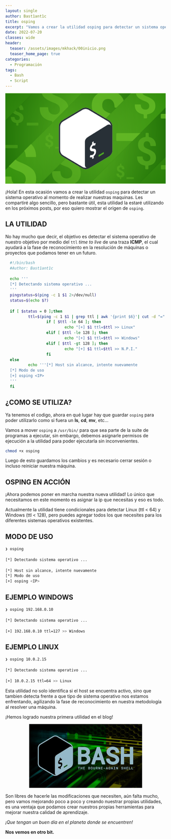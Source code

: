 ```yaml
---
layout: single
author: Bast1ant1c
title: osping
excerpt: "Vamos a crear la utilidad osping para detectar un sistema operativo. ¡Let's hack!"
date: 2022-07-20
classes: wide
header:
  teaser: /assets/images/mkhack/00inicio.png
  teaser_home_page: true
categories:
  - Programación
tags:
  - Bash
  - Script
---
```


<p align="center">
<img src="/assets/images/mkhack/prueba.png">
</p>

¡Hola!
En esta ocasión vamos a crear la utilidad `osping` para detectar un sistema operativo al momento de realizar nuestras maquinas.
Les compartiré algo sencillo, pero bastante útil, esta utilidad la estaré utilizando en los próximos posts, por eso quiero mostrar el origen de `osping`.

## LA UTILIDAD

No hay mucho que decir, el objetivo es detectar el sistema operativo de nuestro objetivo por medio del `ttl` _time to live_ de una traza **ICMP**, el cual ayudará a la fase de reconocimiento en la resolución de máquinas o proyectos que podamos tener en un futuro.

```bash
  #!/bin/bash
  #Author: Bast1ant1c

  echo '''
  [*] Detectando sistema operativo ...
  '''
  pingstatus=$(ping -c 1 $1 2>/dev/null)
  status=$(echo $?)
  
  if [ $status = 0 ];then
          ttl=$(ping -c 1 $1 | grep ttl | awk '{print $6}'| cut -d "=" -f2)
                  if [ $ttl -le 64 ]; then
                          echo "[+] $1 ttl=$ttl >> Linux" 
                  elif [ $ttl -le 128 ]; then
                          echo "[+] $1 ttl=$ttl >> Windows"
                  elif [ $ttl -gt 128 ]; then 
                          echo "[+] $1 ttl=$ttl >> N.P.I."
                  fi
  else
          echo '''[*] Host sin alcance, intente nuevamente
  [*] Modo de uso
  [+] osping <IP>
  '''
  fi 
```
## ¿COMO SE UTILIZA?  

Ya tenemos el codigo, ahora en qué lugar hay que guardar `osping` para poder utilizarlo como si fuera un **ls**, **cd**, **mv**, etc...

Vamos a mover `osping` a `/usr/bin/` para que sea parte de la suite de programas a ejecutar, sin embargo, debemos asignarle permisos de ejecución a la utilidad para poder ejecutarla sin inconvenientes.

```bash
chmod +x osping
```
Luego de esto guardamos los cambios y es necesario cerrar sesión o incluso reiniciar nuestra máquina.

## OSPING EN ACCIÓN

¡Ahora podemos poner en marcha nuestra nueva utilidad!
Lo único que necesitamos en este momento es asignar la ip que necesitas y eso es todo.

Actualmente la utilidad tiene condicionales para detectar Linux (ttl < 64) y Windows (ttl < 128), pero puedes agregar todos los que necesites para los diferentes sistemas operativos existentes.

## MODO DE USO

```bash
❯ osping

[*] Detectando sistema operativo ...

[*] Host sin alcance, intente nuevamente
[*] Modo de uso
[+] osping <IP>

```

## EJEMPLO WINDOWS

```bash
❯ osping 192.168.0.10

[*] Detectando sistema operativo ...

[+] 192.168.0.10 ttl=127 >> Windows

```

## EJEMPLO LINUX

```bash
❯ osping 10.0.2.15

[*] Detectando sistema operativo ...

[+] 10.0.2.15 ttl=64 >> Linux

```
Esta utilidad no solo identifica si el host se encuentra activo, sino que tambien detecta frente a que tipo de sistema operativo nos estamos enfrentando, agilizando la fase de reconocimiento en nuestra metodología al resolver una máquina.

¡Hemos logrado nuestra primera utilidad en el blog!

<p align="center">
<img src="/assets/images/mkhack/01final.png">
</p>

Son libres de hacerle las modificaciones que necesiten, aún falta mucho, pero vamos mejorando poco a poco y creando nuestrar propias utilidades, es una ventaja que podamos crear nuestros propias herramientas para mejorar nuestra calidad de aprendizaje.

_¡Que tengan un buen día en el planeta donde se encuentren!_

**Nos vemos en otro bit.**
